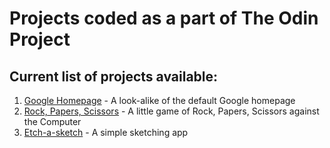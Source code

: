 # Projects coded as a part of The Odin Project

## Current list of projects available:

1. [Google Homepage](/google-homepage/index.html) - A look-alike of the default Google homepage
2. [Rock, Papers, Scissors](/rock-paper-scissors-js/index.html) - A little game of Rock, Papers, Scissors against the Computer
2. [Etch-a-sketch](/sketch/index.html) - A simple sketching app